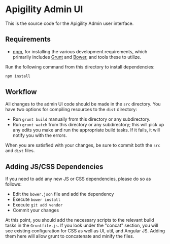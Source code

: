 Apigility Admin UI
==================

This is the source code for the Apigility Admin user interface.

Requirements
------------

- [npm](https://npmjs.org/), for installing the various development
  requirements, which primarily includes [Grunt](http://gruntjs.com) and
  [Bower](http://bower.io/), and tools these to utilize.

Run the following command from this directory to install dependencies:

```sh
npm install
```

Workflow
--------

All changes to the admin UI code should be made in the `src` directory. You have
two options for compiling resources to the `dist` directory:

- Run `grunt build` manually from this directory or any subdirectory.
- Run `grunt watch` from this directory or any subdirectory; this will pick up
  any edits you make and run the appropriate build tasks. If it fails, it will 
  notify you with the errors.

When you are satisfied with your changes, be sure to commit both the `src` and
`dist` files.

Adding JS/CSS Dependencies
--------------------------

If you need to add any new JS or CSS dependencies, please do so as follows:

- Edit the `bower.json` file and add the dependency
- Execute `bower install`
- Execute `git add vendor`
- Commit your changes

At this point, you should add the necessary scripts to the relevant build tasks
in the `Gruntfile.js`. If you look under the "concat" section, you will see
existing configuration for CSS as well as UI, util, and Angular JS. Adding them
here will allow grunt to concatenate and minify the files.
